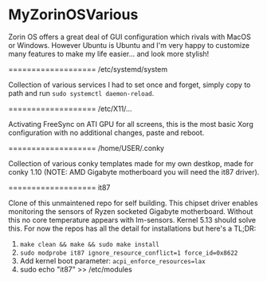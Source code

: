 # MyZorinOSVarious
Zorin OS offers a great deal of GUI configuration which rivals with MacOS or Windows. However Ubuntu is Ubuntu and I'm very happy to customize many features to make my life easier... and look  more stylish!


===================
/etc/systemd/system

Collection of various services I had to set once and forget, simply copy to path and run `sudo systemctl daemon-reload`.

===================
/etc/X11/...

Activating FreeSync on ATI GPU for all screens, this is the most basic Xorg configuration with no additional changes, paste and reboot. 


===================
/home/USER/.conky
  
Collection of various conky templates made for my own destkop, made for conky 1.10 (NOTE: AMD Gigabyte motherboard you will need the it87 driver). 
  
  
===================
it87
  
Clone of this unmaintened repo for self building. This chipset driver enables monitoring the sensors of Ryzen socketed Gigabyte motherboard. Without this no core temperature appears with lm-sensors.  Kernel 5.13 should solve this. For now the repos has all the detail for installations but here's a TL;DR:
1) `make clean && make && sudo make install`
2) `sudo modprobe it87 ignore_resource_conflict=1 force_id=0x8622`
3) Add kernel boot parameter: `acpi_enforce_resources=lax`
4) sudo echo "it87" >> /etc/modules
